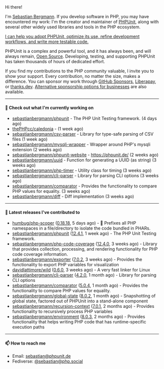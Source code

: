Hi there!

I'm [Sebastian Bergmann](https://phpunit.expert/en.html?ref=github). If you develop software in PHP, you may have encountered my work: I'm the creator and maintainer of [PHPUnit](https://phpunit.de/index.html?ref=github), along with several other widely used libraries and tools in the PHP ecosystem.

[I can help you adopt PHPUnit, optimize its use, refine development workflows, and write more testable code.](https://phpunit.expert/en.html?ref=github)

PHPUnit is a complex and powerful tool, and it has always been, and will always remain, [Open Source](https://sebastian-bergmann.de/open-source.html?ref=github). Developing, testing, and supporting PHPUnit has taken thousands of hours of dedicated effort.

If you find my contributions to the PHP community valuable, I invite you to show your support. Every contribution, no matter the size, makes a difference. You can sponsor my work through [GitHub Sponsors](https://github.com/sponsors/sebastianbergmann), [Liberapay](https://liberapay.com/sebastianbergmann), or [thanks.dev](https://thanks.dev/u/gh/sebastianbergmann). [Alternative sponsorship options for businesses](https://phpunit.de/sponsors.html?ref=github) are also available.

---

#### 👷 Check out what I'm currently working on

- [sebastianbergmann/phpunit](https://github.com/sebastianbergmann/phpunit) - The PHP Unit Testing framework. (4 days ago)
- [thePHPcc/caledonia](https://github.com/thePHPcc/caledonia) -  (1 week ago)
- [sebastianbergmann/csv-parser](https://github.com/sebastianbergmann/csv-parser) - Library for type-safe parsing of CSV files (1 week ago)
- [sebastianbergmann/mysqli-wrapper](https://github.com/sebastianbergmann/mysqli-wrapper) - Wrapper around PHP&#39;s mysqli extension (2 weeks ago)
- [sebastianbergmann/phpunit-website](https://github.com/sebastianbergmann/phpunit-website) - https://phpunit.de/ (2 weeks ago)
- [sebastianbergmann/uuid](https://github.com/sebastianbergmann/uuid) - Function for generating a UUID (as string) (3 weeks ago)
- [sebastianbergmann/php-timer](https://github.com/sebastianbergmann/php-timer) - Utility class for timing (3 weeks ago)
- [sebastianbergmann/cli-parser](https://github.com/sebastianbergmann/cli-parser) - Library for parsing CLI options (3 weeks ago)
- [sebastianbergmann/comparator](https://github.com/sebastianbergmann/comparator) - Provides the functionality to compare PHP values for equality. (3 weeks ago)
- [sebastianbergmann/diff](https://github.com/sebastianbergmann/diff) - Diff implementation (3 weeks ago)

---

#### 🔭 Latest releases I've contributed to

- [humbug/php-scoper](https://github.com/humbug/php-scoper) ([0.18.18](https://github.com/humbug/php-scoper/releases/tag/0.18.18), 5 days ago) - 🔨 Prefixes all PHP namespaces in a file/directory to isolate the code bundled in PHARs.
- [sebastianbergmann/phpunit](https://github.com/sebastianbergmann/phpunit) ([12.4.1](https://github.com/sebastianbergmann/phpunit/releases/tag/12.4.1), 1 week ago) - The PHP Unit Testing framework.
- [sebastianbergmann/php-code-coverage](https://github.com/sebastianbergmann/php-code-coverage) ([12.4.0](https://github.com/sebastianbergmann/php-code-coverage/releases/tag/12.4.0), 3 weeks ago) - Library that provides collection, processing, and rendering functionality for PHP code coverage information.
- [sebastianbergmann/exporter](https://github.com/sebastianbergmann/exporter) ([7.0.2](https://github.com/sebastianbergmann/exporter/releases/tag/7.0.2), 3 weeks ago) - Provides the functionality to export PHP variables for visualization
- [davidlattimore/wild](https://github.com/davidlattimore/wild) ([0.6.0](https://github.com/davidlattimore/wild/releases/tag/0.6.0), 3 weeks ago) - A very fast linker for Linux
- [sebastianbergmann/cli-parser](https://github.com/sebastianbergmann/cli-parser) ([4.2.0](https://github.com/sebastianbergmann/cli-parser/releases/tag/4.2.0), 1 month ago) - Library for parsing CLI options
- [sebastianbergmann/comparator](https://github.com/sebastianbergmann/comparator) ([5.0.4](https://github.com/sebastianbergmann/comparator/releases/tag/5.0.4), 1 month ago) - Provides the functionality to compare PHP values for equality.
- [sebastianbergmann/global-state](https://github.com/sebastianbergmann/global-state) ([8.0.2](https://github.com/sebastianbergmann/global-state/releases/tag/8.0.2), 1 month ago) - Snapshotting of global state, factored out of PHPUnit into a stand-alone component
- [sebastianbergmann/recursion-context](https://github.com/sebastianbergmann/recursion-context) ([7.0.1](https://github.com/sebastianbergmann/recursion-context/releases/tag/7.0.1), 2 months ago) - Provides functionality to recursively process PHP variables
- [sebastianbergmann/environment](https://github.com/sebastianbergmann/environment) ([8.0.3](https://github.com/sebastianbergmann/environment/releases/tag/8.0.3), 2 months ago) - Provides functionality that helps writing PHP code that has runtime-specific execution paths

---

#### 📫 How to reach me

- Email: [sebastian@phpunit.de](mailto://sebastian@phpunit.de)
- Fediverse: [@sebastian@php.social](https://phpc.social/@sebastian)
